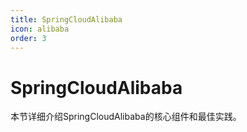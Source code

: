 ```yaml
---
title: SpringCloudAlibaba
icon: alibaba
order: 3
---
```


# SpringCloudAlibaba

本节详细介绍SpringCloudAlibaba的核心组件和最佳实践。
